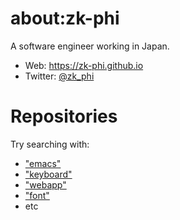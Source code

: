 # about:zk-phi

A software engineer working in Japan.

- Web: https://zk-phi.github.io
- Twitter: [@zk_phi](https://twitter.com/zk_phi)

#  Repositories

Try searching with:

- ["emacs"](https://github.com/zk-phi?tab=repositories&q=emacs)
- ["keyboard"](https://github.com/zk-phi?tab=repositories&q=keyboard)
- ["webapp"](https://github.com/zk-phi?tab=repositories&q=webapp)
- ["font"](https://github.com/zk-phi?tab=repositories&q=font)
- etc
